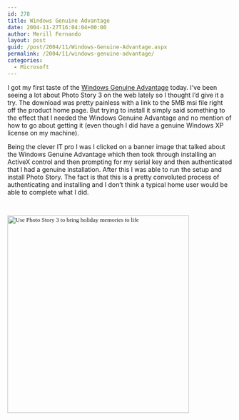 ```yaml
---
id: 278
title: Windows Genuine Advantage
date: 2004-11-27T16:04:04+00:00
author: Merill Fernando
layout: post
guid: /post/2004/11/Windows-Genuine-Advantage.aspx
permalink: /2004/11/windows-genuine-advantage/
categories:
  - Microsoft
---
```



<div class=Section1>

<p class=MsoNormal>I got my first taste of the <a
href="http://www.microsoft.com/genuine/offers/default.aspx?displaylang=en">Windows
Genuine Advantage</a> today. I&#8217;ve been seeing a lot about Photo Story 3
on the web lately so I thought I&#8217;d give it a try. The download was pretty
painless with a link to the 5MB msi file right off the product home page. But trying
to install it simply said something to the effect that I needed the Windows
Genuine Advantage and no mention of how to go about getting it (even though I did
have a genuine Windows XP license on my machine). </p>

<p class=MsoNormal>Being the clever IT pro I was I clicked on a banner image
that talked about the Windows Genuine Advantage which then took through
installing an ActiveX control and then prompting for my serial key and then
authenticated that I had a genuine installation. After this I was able to run
the setup and install Photo Story. The fact is that this is a pretty convoluted
process of authenticating and installing and I don&#8217;t think a typical home
user would be able to complete what I did.</p>

<p class=MsoNormal><span style='font-size:10.0pt;font-family:Verdana'>&nbsp;</span></p>

<p class=MsoNormal><span style='font-size:10.0pt;font-family:Verdana'><img
border=0 width=407 height=443 src="http://www.merill.net/wp-content/uploads/contentbinary/image001123456.jpg"
alt="Use Photo Story 3 to bring holiday memories to life" class=W></span></p>

</div>

